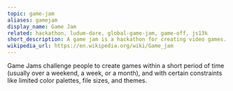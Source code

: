 ```yaml
---
topic: game-jam
aliases: gamejam
display_name: Game Jam
related: hackathon, ludum-dare, global-game-jam, game-off, js13k
short_description: A game jam is a hackathon for creating video games.
wikipedia_url: https://en.wikipedia.org/wiki/Game_jam
---
```

Game Jams challenge people to create games within a short period of time (usually over a weekend, a week, or a month), and with certain constraints like limited color palettes, file sizes, and themes.

